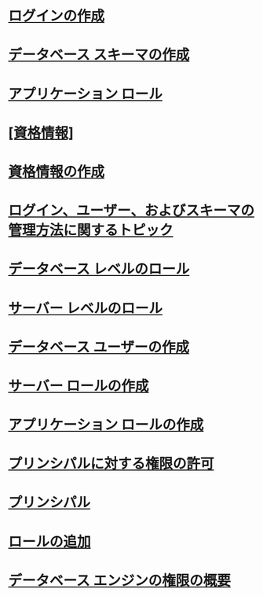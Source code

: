 # [ログインの作成](create-a-login.md)
# [データベース スキーマの作成](create-a-database-schema.md)
# [アプリケーション ロール](application-roles.md)
# [[資格情報]](credentials-database-engine.md)
# [資格情報の作成](create-a-credential.md)
# [ログイン、ユーザー、およびスキーマの管理方法に関するトピック](managing-logins-users-and-schemas-how-to-topics.md)
# [データベース レベルのロール](database-level-roles.md)
# [サーバー レベルのロール](server-level-roles.md)
# [データベース ユーザーの作成](create-a-database-user.md)
# [サーバー ロールの作成](create-a-server-role.md)
# [アプリケーション ロールの作成](create-an-application-role.md)
# [プリンシパルに対する権限の許可](grant-a-permission-to-a-principal.md)
# [プリンシパル](principals-database-engine.md)
# [ロールの追加](join-a-role.md)
# [データベース エンジンの権限の概要](getting-started-with-database-engine-permissions.md)
